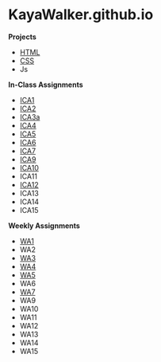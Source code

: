 # KayaWalker.github.io

**Projects**
* <a href="https://kayawalker.github.io/html-midterm/page5.html">HTML</a>
* <a href="https://kayawalker.github.io">CSS</a>
* Js

**In-Class Assignments**
* [ICA1](/ica/ICA1.pdf)
* [ICA2](/ica/ICA2.pdf)
* <a href="https://kayawalker.github.io/ica/ica3a.html">ICA3a</a>
* <a href="https://kayawalker.github.io/ica/ica4.html">ICA4</a>
* <a href="https://kayaWalker.github.io/ica/ica5/ica5.html">ICA5</a>
* <a href="https://kayaWalker.github.io/ica/ica6/ica6-part1.html">ICA6</a>
* <a href="https://kayaWalker.github.io/ica/ica7.html">ICA7</a>
* <a href="https://kayawalker.github.io/ica/ica9.html">ICA9</a>
* <a href="https://kayawalker.github.io/ica/ica10.html">ICA10</a>
* ICA11
* <a href="https://kayawalker.github.io/ica/ica12.html">ICA12</a>
* ICA13
* ICA14
* ICA15

**Weekly Assignments**
* <a href="https://kayawalker.github.io/wa/wa1.html">WA1</a>
* WA2
* <a href="https://kayawalker.github.io/wa/wa3.html">WA3</a>
* <a href="https://kayawalker.github.io/wa/wa4.html">WA4</a>
* <a href="https://kayawalker.github.io/wa/wa5.html">WA5</a>
* WA6
* <a href="https://kayawalker.github.io/wa/wa7.html"> WA7</a>
* WA9
* WA10
* WA11
* WA12
* WA13
* WA14
* WA15
